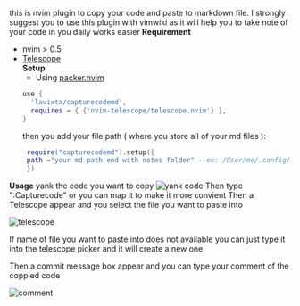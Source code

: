 this is nvim plugin to copy your code and paste to markdown file.
I strongly suggest you to use this plugin with vimwiki as it will help you to take note of your code in you daily works easier 
**Requirement**
- nvim > 0.5 
- [Telescope](https://github.com/nvim-telescope/telescope.nvim)  
**Setup**
  - Using [packer.nvim](https://github.com/wbthomason/packer.nvim)
  ```lua
  use {
    'lavixta/capturecodemd',
    requires = { {'nvim-telescope/telescope.nvim'} },
  }

  ```
  then you add your file path ( where you store all of your md files ):
  ```lua
   require("capturecodemd").setup({
   path ="your md path end with notes folder" --ex: /User/me/.config/mylibary/notes 
   })
  ```
**Usage**
yank the code you want to copy 
![yank code](/Users/me/Desktop/yankcode.png)
Then type ":Capturecode" or you can map it to make it more convient 
Then a Telescope appear and you select the file you want to paste into

![telescope](/Users/me/Desktop/telescope.png)

If name of file you want to paste into does not available you can just type it into the telescope picker and it will create a new one 

Then a commit message box appear and you can type your comment of the coppied code 

![comment](/Users/me/Desktop/comment.png)

